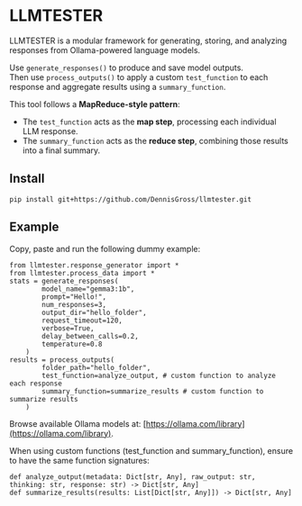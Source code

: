 # LLMTESTER
LLMTESTER is a modular framework for generating, storing, and analyzing responses from Ollama-powered language models.

Use `generate_responses()` to produce and save model outputs.  
Then use `process_outputs()` to apply a custom `test_function` to each response and aggregate results using a `summary_function`.

This tool follows a **MapReduce-style pattern**:
- The `test_function` acts as the **map step**, processing each individual LLM response.
- The `summary_function` acts as the **reduce step**, combining those results into a final summary.


## Install
```
pip install git+https://github.com/DennisGross/llmtester.git
```

## Example
Copy, paste and run the following dummy example:
```
from llmtester.response_generator import *
from llmtester.process_data import *
stats = generate_responses(
        model_name="gemma3:1b",
        prompt="Hello!",
        num_responses=3,
        output_dir="hello_folder",
        request_timeout=120,
        verbose=True,            
        delay_between_calls=0.2,
        temperature=0.8
    )
results = process_outputs(
        folder_path="hello_folder",
        test_function=analyze_output, # custom function to analyze each response
        summary_function=summarize_results # custom function to summarize results
    )
```
Browse available Ollama models at: [https://ollama.com/library](https://ollama.com/library).

When using custom functions (test_function and summary_function), ensure to have the same function signatures:

```
def analyze_output(metadata: Dict[str, Any], raw_output: str, thinking: str, response: str) -> Dict[str, Any]
def summarize_results(results: List[Dict[str, Any]]) -> Dict[str, Any]
```
